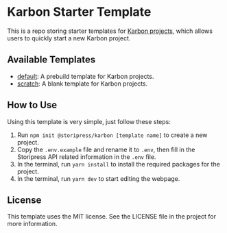 # Karbon Starter Template
This is a repo storing starter templates for [Karbon projects](https://github.com/storipres/karbon), which allows users to quickly start a new Karbon project.

## Available Templates

- [default](https://github.com/storipress/karbon-starter/tree/default): A prebuild template for Karbon projects.
- [scratch](https://github.com/storipress/karbon-starter/tree/scratch): A blank template for Karbon projects.

## How to Use
Using this template is very simple, just follow these steps:

1. Run `npm init @storipress/karbon [template name]` to create a new project.
2. Copy the `.env.example` file and rename it to `.env`, then fill in the Storipress API related information in the `.env` file.
3. In the terminal, run `yarn install` to install the required packages for the project.
4. In the terminal, run `yarn dev` to start editing the webpage.

## License
This template uses the MIT license. See the LICENSE file in the project for more information.
